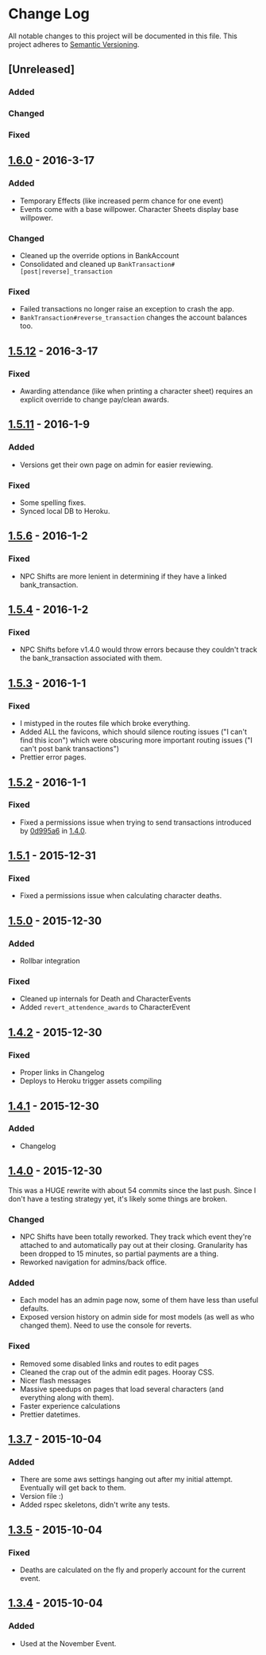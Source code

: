 # Change Log
All notable changes to this project will be documented in this file.
This project adheres to [Semantic Versioning](http://semver.org/).

## [Unreleased]
### Added
### Changed
### Fixed

## [1.6.0](v1.6.0) - 2016-3-17
### Added
- Temporary Effects (like increased perm chance for one event)
- Events come with a base willpower. Character Sheets display base willpower.

### Changed
- Cleaned up the override options in BankAccount
- Consolidated and cleaned up `BankTransaction#[post|reverse]_transaction`

### Fixed
- Failed transactions no longer raise an exception to crash the app.
- `BankTransaction#reverse_transaction` changes the account balances too.

## [1.5.12](v1.5.12) - 2016-3-17
### Fixed
- Awarding attendance (like when printing a character sheet) requires an explicit override to change pay/clean awards.

## [1.5.11](v1.5.11) - 2016-1-9
### Added
- Versions get their own page on admin for easier reviewing.

### Fixed
- Some spelling fixes.
- Synced local DB to Heroku.

## [1.5.6](v1.5.6) - 2016-1-2
### Fixed
- NPC Shifts are more lenient in determining if they have a linked bank_transaction.

## [1.5.4](v1.5.4) - 2016-1-2
### Fixed
- NPC Shifts before v1.4.0 would throw errors because they couldn't track the bank_transaction associated with them.

## [1.5.3](v1.5.3) - 2016-1-1
### Fixed
- I mistyped in the routes file which broke everything.
- Added ALL the favicons, which should silence routing issues ("I can't find this icon") which were obscuring more important routing issues ("I can't post bank transactions")
- Prettier error pages.

## [1.5.2](v1.5.2) - 2016-1-1
### Fixed
- Fixed a permissions issue when trying to send transactions introduced by [0d995a6](0d995a6) in [1.4.0](v1.4.0).

## [1.5.1](v1.5.1) - 2015-12-31
### Fixed
- Fixed a permissions issue when calculating character deaths.

## [1.5.0](v1.5.0) - 2015-12-30
### Added
- Rollbar integration

### Fixed
- Cleaned up internals for Death and CharacterEvents
- Added `revert_attendence_awards` to CharacterEvent

## [1.4.2](v1.4.2) - 2015-12-30
### Fixed
- Proper links in Changelog
- Deploys to Heroku trigger assets compiling

## [1.4.1](v1.4.1) - 2015-12-30
### Added
- Changelog

## [1.4.0](v1.4.0) - 2015-12-30
This was a HUGE rewrite with about 54 commits since the last push.
Since I don't have a testing strategy yet, it's likely some things are broken.
### Changed
- NPC Shifts have been totally reworked. They track which event they're attached
  to and automatically pay out at their closing. Granularity has been dropped to 15 minutes, so partial payments are a thing.
- Reworked navigation for admins/back office.

### Added
- Each model has an admin page now, some of them have less than useful defaults.
- Exposed version history on admin side for most models (as well as who changed them). Need to use the console for reverts.

### Fixed
- Removed some disabled links and routes to edit pages
- Cleaned the crap out of the admin edit pages. Hooray CSS.
- Nicer flash messages
- Massive speedups on pages that load several characters (and everything along with them).
- Faster experience calculations
- Prettier datetimes.

## [1.3.7](v1.3.7) - 2015-10-04
### Added
- There are some aws settings hanging out after my initial attempt. Eventually will get back to them.
- Version file :)
- Added rspec skeletons, didn't write any tests.

## [1.3.5](v1.3.5) - 2015-10-04
### Fixed
- Deaths are calculated on the fly and properly account for the current event.

## [1.3.4](v1.3.4) - 2015-10-04
### Added
- Used at the November Event.